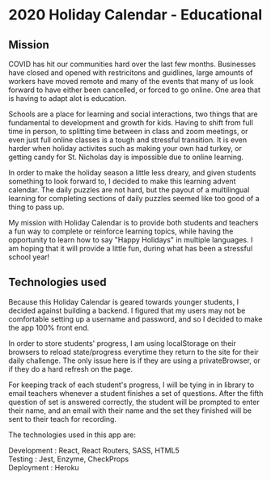# 2020 Holiday Calendar - Educational

## Mission
COVID has hit our communities hard over the last few months. Businesses have closed and opened with restricitons and guidlines, large amounts of workers have moved remote and many of the events that many of us look forward to have either been cancelled, or forced to go online. One area that is having to adapt alot is education. 

Schools are a place for learning and social interactions, two things that are fundamental to development and growth for kids. Having to shift from full time in person, to splitting time between in class and zoom meetings, or even just full online classes is a tough and stressful transition. It is even harder when holiday activites such as making your own had turkey, or getting candy for St. Nicholas day is impossible due to online learning. 

In order to make the holiday season a little less dreary, and given students something to look forward to, I decided to make this learning advent calendar. The daily puzzles are not hard, but the payout of a multilingual learning for completing sections of daily puzzles seemed like too good of a thing to pass up. 

My mission with Holiday Calendar is to provide both students and teachers a fun way to complete or reinforce learning topics, while having the opportunity to learn how to say "Happy Holidays" in multiple languages. I am hoping that it will provide a little fun, during what has been a stressful school year!

## Technologies used
Because this Holiday Calendar is geared towards younger students, I decided against building a backend. I figured that my users may not be comfortable setting up a username and password, and so I decided to make the app 100% front end. 

In order to store students' progress, I am using localStorage on their browsers to reload state/progress everytime they return to the site for their daily challenge. The only issue here is if they are using a privateBrowser, or if they do a hard refresh on the page. 

For keeping track of each student's progress, I will be tying in in library to email teachers whenever a student finishes a set of questions. After the fifth question of set is answered correctly, the student will be prompted to enter their name, and an email with their name and the set they finished will be sent to their teach for recording.

The technologies used in this app are:

Development : React, React Routers, SASS, HTML5 
<br />
Testing : Jest, Enzyme, CheckProps
<br />
Deployment : Heroku